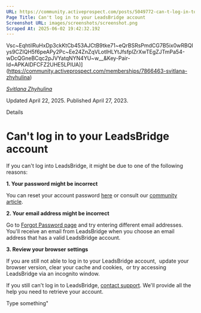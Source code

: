 ```yaml
---
URL: https://community.activeprospect.com/posts/5049772-can-t-log-in-to-your-leadsbridge-account
Page Title: Can't log in to your LeadsBridge account
Screenshot URL: images/screenshots/screenshot.png
Scraped At: 2025-06-02 19:42:32.192
---
```

Vsc~EqhtilRuHxDp3ckKtCb453AJCtB9tke71~eQrBSRsPmdCG7B5ix0wRBQIys9CZIQH5f6peAPy2Pc~Ee24ZnZqVLotlHLYtJfsfplZrXwTEgZJTmPa54-wDcQGneBCqc2pJVYatqNYN4YU~w__&Key-Pair-Id=APKAIDFCFZ2UHE5LPIUA)](https://community.activeprospect.com/memberships/7866463-svitlana-zhyhulina)

[_Svitlana Zhyhulina_](https://community.activeprospect.com/memberships/7866463-svitlana-zhyhulina)

Updated April 22, 2025. Published April 27, 2023.

Details

# Can't log in to your LeadsBridge account

If you can't log into LeadsBridge, it might be due to one of the following reasons:

**1\. Your password might be incorrect**

You can reset your account password [here](https://leadsbridge.com/app/profile) or consult our [community article](https://community.activeprospect.com/posts/5062234-change-or-reset-your-leadsbridge-account-password).

**2\. Your email address might be incorrect**

Go to [Forgot Password page](https://leadsbridge.com/app/login) and try entering different email addresses. You'll receive an email from LeadsBridge when you choose an email address that has a valid LeadsBridge account.

**3\. Review your browser settings**

If you are still not able to log in to your LeadsBridge account,  update your browser version, clear your cache and cookies,  or try accessing LeadsBridge via an incognito window.

If you still can't log in to LeadsBridge, [contact support](https://community.activeprospect.com/posts/5116014-how-to-contact-activeprospect-support). We'll provide all the help you need to retrieve your account.

Type something"
